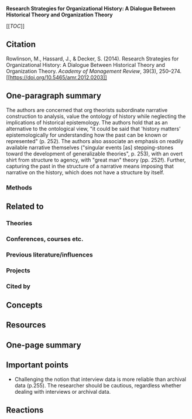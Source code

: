 **Research Strategies for Organizational History: A Dialogue Between Historical Theory and Organization Theory**

[[_TOC_]]

## Citation

Rowlinson, M., Hassard, J., & Decker, S. (2014). Research Strategies for Organizational History: A Dialogue Between Historical Theory and Organization Theory. *Academy of Management Review*, 39(3), 250–274. [[https://doi.org/10.5465/amr.2012.0203]]

## One-paragraph summary

The authors are concerned that org theorists subordinate narrative construction to analysis, value the ontology of history while neglecting the implications of historical epistemology. The authors hold that as an alternative to the ontological view, "it could be said that 'history matters' epistemologically for understanding how the past can be known or represented" (p. 252). The authors also associate an emphasis on readily available narrative themselves ("singular events [as] stepping-stones toward the development of generalizable theories", p. 253), with an overt shirt from structure to agency, with "great man" theory (pp. 252f). Further, capturing the past in the structure of a narrative means imposing that narrative on the history, which does not have a structure by itself.

### Methods

## Related to

### Theories

### Conferences, courses etc.

### Previous literature/influences

### Projects

### Cited by

## Concepts

## Resources

## One-page summary

## Important points
* Challenging the notion that interview data is more reliable than archival data (p.255). The researcher should be cautious, regardless whether dealing with interviews or archival data.

## Reactions